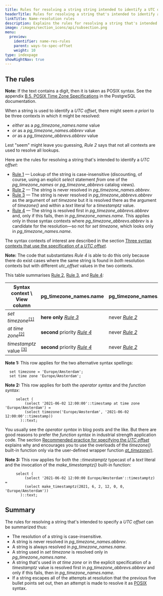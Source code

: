 ```yaml
---
title: Rules for resolving a string string intended to identify a UTC offset [YSQL]
headerTitle: Rules for resolving a string that's intended to identify a UTC offset
linkTitle: Name-resolution rules
description: Explains the rules for resolving a string that's intended to identify a UTC offset. [YSQL]
image: /images/section_icons/api/subsection.png
menu:
  preview:
    identifier: name-res-rules
    parent: ways-to-spec-offset
    weight: 10
type: indexpage
showRightNav: true
---
```


## The rules


**Note:** If the text contains a digit, then it is taken as POSIX syntax. See the appendix [B.5. POSIX Time Zone Specifications](https://www.postgresql.org/docs/11/datetime-posix-timezone-specs.html) in the PostgreSQL documentation.

When a string is used to identify a _UTC offset_, there might seem _a priori_ to be three contexts in which it might be resolved:

- _either_ as a _pg_timezone_names.name_ value
- _or_ as a _pg_timezone_names.abbrev_ value
- _or_ as a _pg_timezone_abbrevs.abbrev_ value

Lest "seem" might leave you guessing, _Rule 2_ says that not all contexts are used to resolve all lookups.

Here are the rules for resolving a string that's intended to identify a _UTC offset_:

- [Rule 1](./rule-1/) — Lookup of the string is case-insensitive (discounting, of course, using an explicit _select_ statement _from_ one of the _pg_timezone_names_ or _pg_timezone_abbrevs_ catalog views).
- [Rule 2](./rule-2/) — The string is never resolved in _pg_timezone_names.abbrev_.
- [Rule 3](./rule-3/) — The string is never resolved in _pg_timezone_abbrevs.abbrev_ as the argument of _set timezone_ but it is resolved there as the argument of _timezone()_ and within a _text_ literal for a _timestamptz_ value.
- [Rule 4](./rule-4/) — The string is resolved first in _pg_timezone_abbrevs.abbrev_ and, only if this fails, then in _pg_timezone_names.name_. This applies only in those syntax contexts where _pg_timezone_abbrevs.abbrev_ is a candidate for the resolution—so not for _set timezone_, which looks only in _pg_timezone_names.name_.

The syntax contexts of interest are described in the section [Three syntax contexts that use the specification of a _UTC offset_](../../syntax-contexts-to-spec-offset/).

**Note:** The code that substantiates _Rule 4_ is able to do this only because there do exist cases where the same string is found in _both_ resolution contexts but with different _utc_offset_ values in the two contexts.

<a name="syntax-contexts-table"></a>This table summarises [Rule 2](./rule-3/), [Rule 3](./rule-3/), and [Rule 4](./rule-4/):

| Syntax context \ View column                    | pg_timezone_names.name | pg_timezone_names.abbrev    | pg_timezone_abbrevs.abbrev                 |
| ----------------------------------------------- | ---------------------- | --------------------------- |------------------------------------------- |
| _set timezone_<sup>[\[1\]](#note-1)</sup>       | **here only** _[Rule 3](./rule-3/)_         | never _[Rule 2](./rule-2/)_ | not for set timezone  |
| _at time zone_<sup>[\[2\]](#note-2)</sup>       | **second** priority _[Rule 4](./rule-4/)_   | never _[Rule 2](./rule-2/)_ | **first** priority    |
| _timestamptz_ value <sup>[\[3\]](#note-3)</sup> | **second** priority _[Rule 4](./rule-4/)_   | never _[Rule 2](./rule-2/)_ | **first** priority    |

<a name="note-1"></a>**Note 1:** This row applies for the two alternative syntax spellings:

```plpgsql
  set timezone = 'Europe/Amsterdam';
  set time zone 'Europe/Amsterdam';
```

<a name="note-2"></a>**Note 2:** This row applies for both the _operator syntax_ and the _function syntax_:

```plpgsql
     select (
         (select '2021-06-02 12:00:00'::timestamp at time zone 'Europe/Amsterdam') =
         (select timezone('Europe/Amsterdam', '2021-06-02 12:00:00'::timestamp))
       )::text;
```

You usually see the _operator syntax_ in blog posts and the like. But there are good reasons to prefer the _function syntax_ in industrial strength application code. The section [Recommended practice for specifying the _UTC offset_](../../recommendation/) explains why and encourages you to use the overloads of the _timezone()_ built-in function only via the user-defined wrapper function [_at_timezone()_](../../recommendation/#the-at-timezone-function-overloads).

<a name="note-3"></a>**Note 3:**  This row applies for both the _::timestamptz_ typecast of a _text_ literal and the invocation of the _make_timestamptz()_ built-in function:

```plpgsql
     select (
         (select '2021-06-02 12:00:00 Europe/Amsterdam'::timestamptz) =
         (select make_timestamptz(2021, 6, 2, 12, 0, 0, 'Europe/Amsterdam'))
       )::text;
```

## Summary

The rules for resolving a string that's intended to specify a _UTC offset_ can be summarized thus:

- The resolution of a string is case-insensitive.
- A string is never resolved in _pg_timezone_names.abbrev_.
- A string is always resolved in _pg_timezone_names.name_.
- A string used in _set timezone_ is resolved only in _pg_timezone_names.name_.
- A string that's used in _at time zone_ or in the explicit specification of a _timestamptz_ value is resolved first in _pg_timezone_abbrevs.abbrev_ and only if this fails, then in _pg_timezone_names.name_.
- If a string escapes all of the attempts at resolution that the previous five bullet points set out, then an attempt is made to resolve it as [POSIX](https://www.postgresql.org/docs/11/datetime-posix-timezone-specs.html) syntax.
